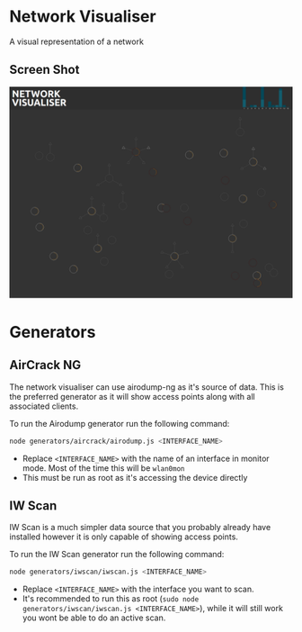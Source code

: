 # Network Visualiser

A visual representation of a network

## Screen Shot
![Airmon Data Screenshot](generators/aircrack/screenshot.png)

# Generators

## AirCrack NG

The network visualiser can use airodump-ng as it's source of data. This is the preferred generator as it will show access points along with all associated clients.

To run the Airodump generator run the following command:

```bash
node generators/aircrack/airodump.js <INTERFACE_NAME>
```

- Replace `<INTERFACE_NAME>` with the name of an interface in monitor mode. Most of the time this will be `wlan0mon`
- This must be run as root as it's accessing the device directly

## IW Scan

IW Scan is a much simpler data source that you probably already have installed however it is only capable of showing access points.

To run the IW Scan generator run the following command:

```bash
node generators/iwscan/iwscan.js <INTERFACE_NAME>
```

- Replace `<INTERFACE_NAME>` with the interface you want to scan.
- It's recommended to run this as root (`sudo node generators/iwscan/iwscan.js <INTERFACE_NAME>`), while it will still work you wont be able to do an active scan.